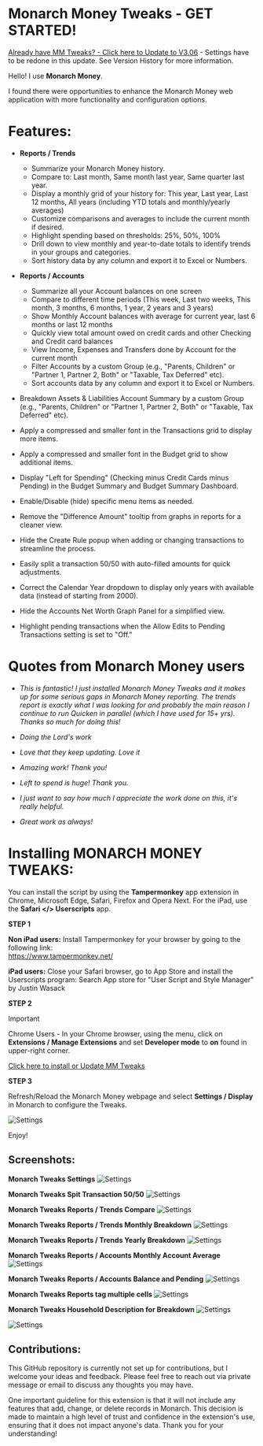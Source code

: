 # Monarch Money Tweaks - GET STARTED! 

[Already have MM Tweaks? - Click here to Update to V3.06](https://github.com/RobertParesi/MonarchMoneyTrendReport/raw/refs/heads/main/MonarchMoneyTweaks.user.js) - Settings have to be redone in this update.  See Version History for more information.

Hello!  I use **Monarch Money**.  

I found there were opportunities to enhance the Monarch Money web application with more functionality and configuration options.

# Features:

* **Reports / Trends**
    - Summarize your Monarch Money history.
    - Compare to: Last month, Same month last year, Same quarter last year.
    - Display a monthly grid of your history for: This year, Last year, Last 12 months, All years (including YTD totals and monthly/yearly averages)
    - Customize comparisons and averages to include the current month if desired.
    - Highlight spending based on thresholds: 25%, 50%, 100%
    - Drill down to view monthly and year-to-date totals to identify trends in your groups and categories.
    - Sort history data by any column and export it to Excel or Numbers.

* **Reports / Accounts**
     - Summarize all your Account balances on one screen
     - Compare to different time periods (This week, Last two weeks, This month, 3 months, 6 months, 1 year, 2 years and 3 years)
     - Show Monthly Account balances with average for current year, last 6 months or last 12 months
     - Quickly view total amount owed on credit cards and other Checking and Credit card balances
     - View Income, Expenses and Transfers done by Account for the current month
     - Filter Accounts by a custom Group (e.g., "Parents, Children" or "Partner 1, Partner 2, Both" or "Taxable, Tax Deferred" etc).
     - Sort accounts data by any column and export it to Excel or Numbers.
    
       
* Breakdown Assets & Liabilities Account Summary by a custom Group (e.g., "Parents, Children" or "Partner 1, Partner 2, Both" or "Taxable, Tax Deferred" etc).
* Apply a compressed and smaller font in the Transactions grid to display more items.
* Apply a compressed and smaller font in the Budget grid to show additional items.
* Display "Left for Spending" (Checking minus Credit Cards minus Pending) in the Budget Summary and Budget Summary Dashboard.
* Enable/Disable (hide) specific menu items as needed.
* Remove the "Difference Amount" tooltip from graphs in reports for a cleaner view.
* Hide the Create Rule popup when adding or changing transactions to streamline the process.
* Easily split a transaction 50/50 with auto-filled amounts for quick adjustments.
* Correct the Calendar Year dropdown to display only years with available data (instead of starting from 2000).
* Hide the Accounts Net Worth Graph Panel for a simplified view.
* Highlight pending transactions when the Allow Edits to Pending Transactions setting is set to "Off."

# Quotes from Monarch Money users  
- _This is fantastic! I just installed Monarch Money Tweaks and it makes up for some serious gaps in Monarch Money reporting. The trends report is exactly what I was looking for and probably the main reason I continue to run Quicken in parallel (which I have used for 15+ yrs). Thanks so much for doing this!_

- _Doing the Lord's work_

- _Love that they keep updating. Love it_

- _Amazing work! Thank you!_

- _Left to spend is huge! Thank you._

- _I just want to say how much I appreciate the work done on this, it's really helpful._

- _Great work as always!_ 


# Installing MONARCH MONEY TWEAKS:

You can install the script by using the **Tampermonkey** app extension in Chrome, Microsoft Edge, Safari, Firefox and Opera Next.  For the iPad, use the **Safari </> Userscripts** app.

**STEP 1**

**Non iPad users:** Install Tampermonkey for your browser by going to the following link:  
https://www.tampermonkey.net/

**iPad users:** Close your Safari browser, go to App Store and install the Userscripts program:
Search App store for "User Script and Style Manager" by Justin Wasack


**STEP 2**

> [!IMPORTANT]
> Chrome Users - In your Chrome browser, using the menu, click on **Extensions / Manage Extensions** and set **Developer mode** to **on** found in upper-right corner. 

[Click here to install or Update MM Tweaks](https://github.com/RobertParesi/MonarchMoneyTrendReport/raw/refs/heads/main/MonarchMoneyTweaks.user.js)

**STEP 3**

Refresh/Reload the Monarch Money webpage and select **Settings / Display** in Monarch to configure the Tweaks.


![Settings](/images/MM_SettingsDeveloper.png)

Enjoy!

## Screenshots:

**Monarch Tweaks Settings**
![Settings](/images/MT_V2_01.png)

**Monarch Tweaks Spit Transaction 50/50**
![Settings](/images/MT_V2_03.png)

**Monarch Tweaks Reports / Trends Compare**
![Settings](/images/MT_V2_04.png)

**Monarch Tweaks Reports / Trends Monthly Breakdown**
![Settings](/images/MT_V2_05.png)

**Monarch Tweaks Reports / Trends Yearly Breakdown**
![Settings](/images/MT_V2_06.png)

**Monarch Tweaks Reports / Accounts Monthly Account Average**
![Settings](/images/MT_V2_07.png)

**Monarch Tweaks Reports / Accounts Balance and Pending**
![Settings](/images/MT_V2_08.png)

**Monarch Tweaks Reports tag multiple cells**
![Settings](/images/MT_V2_09.png)

**Monarch Tweaks Household Description for Breakdown**
![Settings](/images/MT_V2_10.png)

![Settings](/images/MT_V2_11.png)


## Contributions:

This GitHub repository is currently not set up for contributions, but I welcome your ideas and feedback. Please feel free to reach out via private message or email to discuss any thoughts you may have.

One important guideline for this extension is that it will not include any features that add, change, or delete records in Monarch. This decision is made to maintain a high level of trust and confidence in the extension's use, ensuring that it does not impact anyone's data. Thank you for your understanding!

